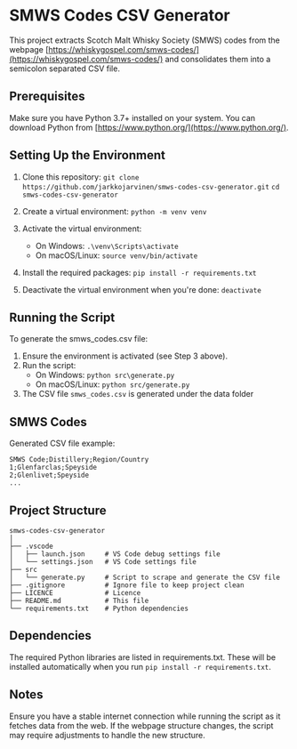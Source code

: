 # SMWS Codes CSV Generator

This project extracts Scotch Malt Whisky Society (SMWS) codes from the webpage [https://whiskygospel.com/smws-codes/](https://whiskygospel.com/smws-codes/) and consolidates them into a semicolon separated CSV file.

## Prerequisites

Make sure you have Python 3.7+ installed on your system. You can download Python from [https://www.python.org/](https://www.python.org/).

## Setting Up the Environment

1. Clone this repository:
   `git clone https://github.com/jarkkojarvinen/smws-codes-csv-generator.git`
   `cd smws-codes-csv-generator`

2. Create a virtual environment:
   `python -m venv venv`

3. Activate the virtual environment:
   - On Windows:
     `.\venv\Scripts\activate`
   - On macOS/Linux:
     `source venv/bin/activate`

4. Install the required packages:
    `pip install -r requirements.txt`

5. Deactivate the virtual environment when you're done:
   `deactivate`

## Running the Script

To generate the smws_codes.csv file:

1. Ensure the environment is activated (see Step 3 above).
2. Run the script:
   - On Windows:
      `python src\generate.py`
   - On macOS/Linux:
      `python src/generate.py`
3. The CSV file `smws_codes.csv` is generated under the data folder

## SMWS Codes

Generated CSV file example:

```csv
SMWS Code;Distillery;Region/Country
1;Glenfarclas;Speyside
2;Glenlivet;Speyside
...
```

## Project Structure

```plaintext
smws-codes-csv-generator
│
├── .vscode
│   ├── launch.json     # VS Code debug settings file
│   └── settings.json   # VS Code settings file
├── src
│   └── generate.py     # Script to scrape and generate the CSV file
├── .gitignore          # Ignore file to keep project clean
├── LICENCE             # Licence
├── README.md           # This file
└── requirements.txt    # Python dependencies
```

## Dependencies

The required Python libraries are listed in requirements.txt. These will be installed automatically when you run `pip install -r requirements.txt`.

## Notes

Ensure you have a stable internet connection while running the script as it fetches data from the web. If the webpage structure changes, the script may require adjustments to handle the new structure.
